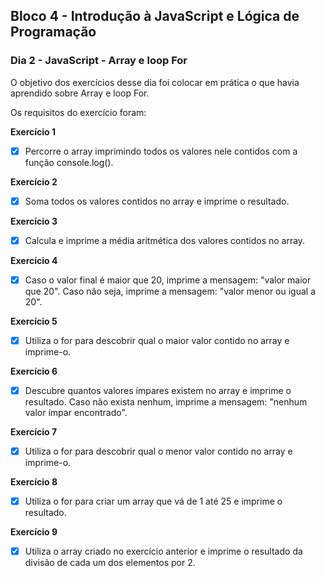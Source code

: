 ## Bloco 4 - Introdução à JavaScript e Lógica de Programação
### Dia 2 - JavaScript - Array e loop For

O objetivo dos exercícios desse dia foi colocar em prática o que havia aprendido sobre Array e loop For.

Os requisitos do exercí­cio foram:

**Exercício 1**
- [x] Percorre o array imprimindo todos os valores nele contidos com a função console.log().

**Exercício 2**
- [x] Soma todos os valores contidos no array e imprime o resultado.

**Exercício 3**
- [x] Calcula e imprime a média aritmética dos valores contidos no array.

**Exercício 4**
- [x] Caso o valor final é maior que 20, imprime a mensagem: "valor maior que 20". Caso não seja, imprime a mensagem: "valor menor ou igual a 20".

**Exercício 5**
- [x] Utiliza o for para descobrir qual o maior valor contido no array e imprime-o.

**Exercício 6**
- [x] Descubre quantos valores ímpares existem no array e imprime o resultado. Caso não exista nenhum, imprime a mensagem: "nenhum valor ímpar encontrado".

**Exercício 7**
- [x] Utiliza o for para descobrir qual o menor valor contido no array e imprime-o.

**Exercício 8**
- [x] Utiliza o for para criar um array que vá de 1 até 25 e imprime o resultado.

**Exercício 9**
- [x] Utiliza o array criado no exercício anterior e imprime o resultado da divisão de cada um dos elementos por 2.
